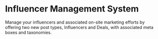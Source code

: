 # Influencer Management System
Manage your influencers and associated on-site marketing efforts by offering two new post types, Influencers and Deals, with associated meta boxes and taxonomies.